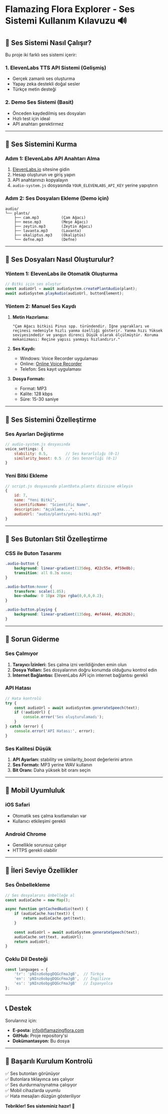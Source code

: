 # Flamazing Flora Explorer - Ses Sistemi Kullanım Kılavuzu 🔊

## 🎯 Ses Sistemi Nasıl Çalışır?

Bu proje iki farklı ses sistemi içerir:

### 1. **ElevenLabs TTS API Sistemi** (Gelişmiş)
- Gerçek zamanlı ses oluşturma
- Yapay zeka destekli doğal sesler
- Türkçe metin desteği

### 2. **Demo Ses Sistemi** (Basit)
- Önceden kaydedilmiş ses dosyaları
- Hızlı test için ideal
- API anahtarı gerektirmez

---

## 🚀 Ses Sistemini Kurma

### Adım 1: ElevenLabs API Anahtarı Alma
1. [ElevenLabs.io](https://elevenlabs.io) sitesine gidin
2. Hesap oluşturun ve giriş yapın
3. API anahtarınızı kopyalayın
4. `audio-system.js` dosyasında `YOUR_ELEVENLABS_API_KEY` yerine yapıştırın

### Adım 2: Ses Dosyaları Ekleme (Demo için)
```
audio/
└── plants/
    ├── cam.mp3          (Çam Ağacı)
    ├── mese.mp3         (Meşe Ağacı)
    ├── zeytin.mp3       (Zeytin Ağacı)
    ├── lavanta.mp3      (Lavanta)
    ├── okaliptus.mp3    (Okaliptüs)
    └── defne.mp3        (Defne)
```

---

## 🎵 Ses Dosyaları Nasıl Oluşturulur?

### Yöntem 1: ElevenLabs ile Otomatik Oluşturma
```javascript
// Bitki için ses oluştur
const audioUrl = await audioSystem.createPlantAudio(plant);
await audioSystem.playAudio(audioUrl, buttonElement);
```

### Yöntem 2: Manuel Ses Kaydı
1. **Metin Hazırlama:**
   ```
   "Çam Ağacı bitkisi Pinus spp. türündendir. İğne yaprakları ve reçinesi nedeniyle hızlı yanma özelliği gösterir. Yanma hızı Yüksek seviyesindedir ve yangın direnci Düşük olarak ölçülmüştür. Koruma mekanizması: Reçine yapısı yanmayı hızlandırır."
   ```

2. **Ses Kaydı:**
   - Windows: Voice Recorder uygulaması
   - Online: [Online Voice Recorder](https://online-voice-recorder.com/)
   - Telefon: Ses kayıt uygulaması

3. **Dosya Formatı:**
   - Format: MP3
   - Kalite: 128 kbps
   - Süre: 15-30 saniye

---

## 🔧 Ses Sistemini Özelleştirme

### Ses Ayarları Değiştirme
```javascript
// audio-system.js dosyasında
voice_settings: {
    stability: 0.5,        // Ses kararlılığı (0-1)
    similarity_boost: 0.5  // Ses benzerliği (0-1)
}
```

### Yeni Bitki Ekleme
```javascript
// script.js dosyasında plantData.plants dizisine ekleyin
{
    id: 7,
    name: "Yeni Bitki",
    scientificName: "Scientific Name",
    description: "Açıklama...",
    audioUrl: "audio/plants/yeni-bitki.mp3"
}
```

---

## 🎨 Ses Butonları Stil Özelleştirme

### CSS ile Buton Tasarımı
```css
.audio-button {
    background: linear-gradient(135deg, #22c55e, #f59e0b);
    transition: all 0.3s ease;
}

.audio-button:hover {
    transform: scale(1.05);
    box-shadow: 0 10px 20px rgba(0,0,0,0.2);
}

.audio-button.playing {
    background: linear-gradient(135deg, #ef4444, #dc2626);
}
```

---

## 🐛 Sorun Giderme

### Ses Çalmıyor
1. **Tarayıcı İzinleri:** Ses çalma izni verildiğinden emin olun
2. **Dosya Yolları:** Ses dosyalarının doğru konumda olduğunu kontrol edin
3. **İnternet Bağlantısı:** ElevenLabs API için internet bağlantısı gerekli

### API Hatası
```javascript
// Hata kontrolü
try {
    const audioUrl = await audioSystem.generateSpeech(text);
    if (!audioUrl) {
        console.error('Ses oluşturulamadı');
    }
} catch (error) {
    console.error('API Hatası:', error);
}
```

### Ses Kalitesi Düşük
1. **API Ayarları:** stability ve similarity_boost değerlerini artırın
2. **Ses Formatı:** MP3 yerine WAV kullanın
3. **Bit Oranı:** Daha yüksek bit oranı seçin

---

## 📱 Mobil Uyumluluk

### iOS Safari
- Otomatik ses çalma kısıtlamaları var
- Kullanıcı etkileşimi gerekli

### Android Chrome
- Genellikle sorunsuz çalışır
- HTTPS gerekli olabilir

---

## 🎯 İleri Seviye Özellikler

### Ses Önbellekleme
```javascript
// Ses dosyalarını önbelleğe al
const audioCache = new Map();

async function getCachedAudio(text) {
    if (audioCache.has(text)) {
        return audioCache.get(text);
    }
    
    const audioUrl = await audioSystem.generateSpeech(text);
    audioCache.set(text, audioUrl);
    return audioUrl;
}
```

### Çoklu Dil Desteği
```javascript
const languages = {
    'tr': 'pNInz6obpgDQGcFmaJgB',  // Türkçe
    'en': 'pNInz6obpgDQGcFmaJgB',  // İngilizce
    'es': 'pNInz6obpgDQGcFmaJgB'   // İspanyolca
};
```

---

## 📞 Destek

Sorularınız için:
- **E-posta:** info@flamazingflora.com
- **GitHub:** Proje repository'si
- **Dokümantasyon:** Bu dosya

---

## 🎉 Başarılı Kurulum Kontrolü

✅ Ses butonları görünüyor  
✅ Butonlara tıklayınca ses çalıyor  
✅ Ses durdurma/oynatma çalışıyor  
✅ Mobil cihazlarda uyumlu  
✅ Hata mesajları düzgün gösteriliyor  

**Tebrikler! Ses sisteminiz hazır! 🎵**
